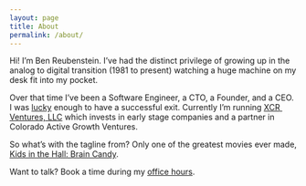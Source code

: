 ```yaml
---
layout: page
title: About
permalink: /about/
---
```


  <p class="" style="white-space:pre-wrap;">Hi! I’m Ben Reubenstein. I’ve had the distinct privilege of growing up in the analog to digital transition (1981 to present) watching a huge machine on my desk fit into my pocket. </p>
<p class="" style="white-space:pre-wrap;">Over that time I’ve been a Software Engineer, a CTO, a Founder, and a CEO. I was <a href="https://www.profgalloway.com/third-base">lucky</a> enough to have a successful exit. Currently I’m running <a href="https://www.xcrventures.com">XCR Ventures, LLC</a> which invests in early stage companies and a partner in Colorado Active Growth Ventures. </p>
<p class="" style="white-space:pre-wrap;">So what’s with the tagline from? Only one of the greatest movies ever made, <a href="https://en.wikipedia.org/wiki/Kids_in_the_Hall:_Brain_Candy">Kids in the Hall: Brain Candy</a>. </p>
<p class="" style="white-space:pre-wrap;">Want to talk? Book a time during my <a href="https://calendly.com/benreu/30min">office hours</a>.</p>
